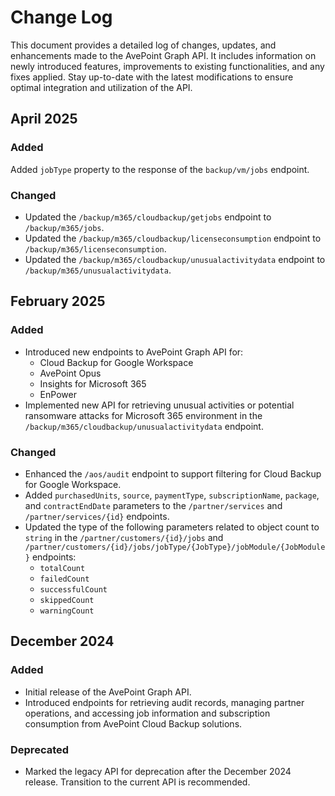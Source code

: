 # Change Log

This document provides a detailed log of changes, updates, and enhancements made to the AvePoint Graph API. It includes information on newly introduced features, improvements to existing functionalities, and any fixes applied. Stay up-to-date with the latest modifications to ensure optimal integration and utilization of the API.

## April 2025

### Added  

Added `jobType` property to the response of the `backup/vm/jobs` endpoint.

### Changed

- Updated the `/backup/m365/cloudbackup/getjobs` endpoint to `/backup/m365/jobs`.
- Updated the `/backup/m365/cloudbackup/licenseconsumption` endpoint to `/backup/m365/licenseconsumption`.
- Updated the `/backup/m365/cloudbackup/unusualactivitydata` endpoint to `/backup/m365/unusualactivitydata`.

## February 2025

### Added

- Introduced new endpoints to AvePoint Graph API for: 
    - Cloud Backup for Google Workspace
    - AvePoint Opus
    - Insights for Microsoft 365
    - EnPower  
- Implemented new API for retrieving unusual activities or potential ransomware attacks for Microsoft 365 environment in the `/backup/m365/cloudbackup/unusualactivitydata` endpoint. 

### Changed

- Enhanced the `/aos/audit` endpoint to support filtering for Cloud Backup for Google Workspace.  
- Added `purchasedUnits`, `source`, `paymentType`, `subscriptionName`, `package`, and `contractEndDate` parameters to the `/partner/services` and `/partner/services/{id}` endpoints. 
- Updated the type of the following parameters related to object count to `string` in the `/partner/customers/{id}/jobs` and `/partner/customers/{id}/jobs/jobType/{JobType}/jobModule/{JobModule}` endpoints:
    - `totalCount`
    - `failedCount`
    - `successfulCount`
    - `skippedCount`
    - `warningCount`
<!---## January 2025 hotfix

### Fixed
- Resolved the issue with the `Dynamics.ReadWrite.All` scope where the API does not work when using it with the other scopes.  -->

## December 2024

### Added

- Initial release of the AvePoint Graph API.
- Introduced endpoints for retrieving audit records, managing partner operations, and accessing job information and subscription consumption from AvePoint Cloud Backup solutions.

### Deprecated
- Marked the legacy API for deprecation after the December 2024 release. Transition to the current API is recommended.